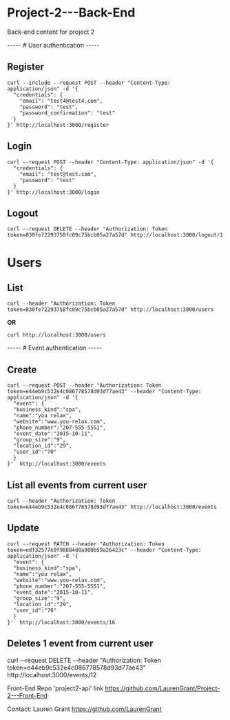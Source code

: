 # Project-2---Back-End
Back-end content for project 2


----- # User authentication -----

## Register

```
curl --include --request POST --header "Content-Type: application/json" -d '{
  "credentials": {
    "email": "test4@test4.com",
    "password": "test",
    "password_confirmation": "test"
  }
}' http://localhost:3000/register
```

## Login

```
curl --request POST --header "Content-Type: application/json" -d '{
  "credentials": {
    "email": "test@test.com",
    "password": "test"
  }
}' http://localhost:3000/login
```

## Logout

```
curl --request DELETE --header "Authorization: Token token=830fe72293758fc09c75bcb05a27a57d" http://localhost:3000/logout/1
```

# Users

## List

```
curl --header "Authorization: Token token=830fe72293758fc09c75bcb05a27a57d" http://localhost:3000/users
```

**OR**

```
curl http://localhost:3000/users

```
----- # Event authentication -----

## Create

```
curl --request POST --header "Authorization: Token token=e44eb9c532e4c086778578d93d77ae43" --header "Content-Type: application/json" -d '{
  "event": {
  "business_kind":"spa",
  "name":"you relax",
  "website":"www.you-relax.com",
  "phone_number":"207-555-5551",
  "event_date":"2015-10-11",
  "group_size":"9",
  "location_id":"29",
  "user_id":"70"
  }
}'  http://localhost:3000/events
```

## List all events from current user

```
curl --header "Authorization: Token token=e44eb9c532e4c086778578d93d77ae43" http://localhost:3000/events
```
## Update

```
curl --request PATCH --header "Authorization: Token token=edf32577e0f98884d8a900b59a26423c" --header "Content-Type: application/json" -d '{
  "event": {
  "business_kind":"spa",
  "name":"you relax",
  "website":"www.you-relax.com",
  "phone_number":"207-555-5551",
  "event_date":"2015-10-11",
  "group_size":"9",
  "location_id":"29",
  "user_id":"70"
  }
}'  http://localhost:3000/events/16
```

## Deletes 1 event from current user

curl --request DELETE --header "Authorization: Token token=e44eb9c532e4c086778578d93d77ae43" http://localhost:3000/events/12


Front-End Repo 'project2-api' link
https://github.com/LaurenGrant/Project-2---Front-End

Contact: Lauren Grant https://github.com/LaurenGrant
